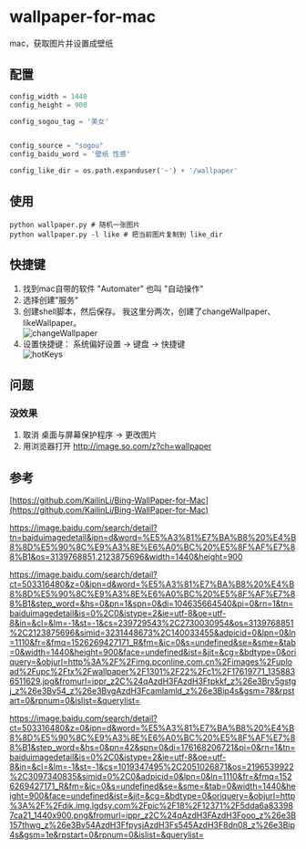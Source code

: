 # wallpaper-for-mac
mac，获取图片并设置成壁纸

## 配置
```Python
config_width = 1440
config_height = 900

config_sogou_tag = '美女'


config_source = "sogou"
config_baidu_word = '壁纸 性感'

config_like_dir = os.path.expanduser('~') + '/wallpaper'
```

## 使用
```
python wallpaper.py # 随机一张图片
python wallpaper.py -l like # 把当前图片复制到 like_dir
```

## 快捷键
1. 找到mac自带的软件 "Automater" 也叫 "自动操作"  
2. 选择创建"服务"  
3. 创建shell脚本，然后保存。 我这里分两次，创建了changeWallpaper、likeWallpaper。    
![changeWallpaper](https://github.com/lepoch/wallpaper-for-mac/raw/master/img/1.png)
4. 设置快捷键： 系统偏好设置 -> 键盘 -> 快捷键   
![hotKeys](https://github.com/lepoch/wallpaper-for-mac/raw/master/img/2.png)


## 问题
### 没效果
1. 取消 桌面与屏幕保护程序 -> 更改图片
2. 用浏览器打开 http://image.so.com/z?ch=wallpaper


## 参考
[https://github.com/KailinLi/Bing-WallPaper-for-Mac](https://github.com/KailinLi/Bing-WallPaper-for-Mac)



https://image.baidu.com/search/detail?tn=baiduimagedetail&ipn=d&word=%E5%A3%81%E7%BA%B8%20%E4%B8%8D%E5%90%8C%E9%A3%8E%E6%A0%BC%20%E5%8F%AF%E7%88%B1&os=3139768851,2123875696&width=1440&height=900

https://image.baidu.com/search/detail?ct=503316480&z=0&ipn=d&word=%E5%A3%81%E7%BA%B8%20%E4%B8%8D%E5%90%8C%E9%A3%8E%E6%A0%BC%20%E5%8F%AF%E7%88%B1&step_word=&hs=0&pn=1&spn=0&di=104635664540&pi=0&rn=1&tn=baiduimagedetail&is=0%2C0&istype=2&ie=utf-8&oe=utf-8&in=&cl=&lm=-1&st=-1&cs=239729543%2C2730030954&os=3139768851%2C2123875696&simid=3231448673%2C140033455&adpicid=0&lpn=0&ln=1110&fr=&fmq=1526269427171_R&fm=&ic=0&s=undefined&se=&sme=&tab=0&width=1440&height=900&face=undefined&ist=&jit=&cg=&bdtype=0&oriquery=&objurl=http%3A%2F%2Fimg.pconline.com.cn%2Fimages%2Fupload%2Fupc%2Ftx%2Fwallpaper%2F1301%2F22%2Fc1%2F17619771_1358836511629.jpg&fromurl=ippr_z2C%24qAzdH3FAzdH3Ftpkkf_z%26e3Brv5gstgj_z%26e3Bv54_z%26e3BvgAzdH3Fcamlamld_z%26e3Bip4s&gsm=78&rpstart=0&rpnum=0&islist=&querylist=

https://image.baidu.com/search/detail?ct=503316480&z=0&ipn=d&word=%E5%A3%81%E7%BA%B8%20%E4%B8%8D%E5%90%8C%E9%A3%8E%E6%A0%BC%20%E5%8F%AF%E7%88%B1&step_word=&hs=0&pn=42&spn=0&di=176168206721&pi=0&rn=1&tn=baiduimagedetail&is=0%2C0&istype=2&ie=utf-8&oe=utf-8&in=&cl=&lm=-1&st=-1&cs=1019347495%2C2051026871&os=2196539922%2C3097340835&simid=0%2C0&adpicid=0&lpn=0&ln=1110&fr=&fmq=1526269427171_R&fm=&ic=0&s=undefined&se=&sme=&tab=0&width=1440&height=900&face=undefined&ist=&jit=&cg=&bdtype=0&oriquery=&objurl=http%3A%2F%2Fdik.img.lgdsy.com%2Fpic%2F18%2F12371%2F5dda6a833987ca21_1440x900.png&fromurl=ippr_z2C%24qAzdH3FAzdH3Fooo_z%26e3B157thwg_z%26e3Bv54AzdH3FfpysjAzdH3Fs545AzdH3F8dn08_z%26e3Bip4s&gsm=1e&rpstart=0&rpnum=0&islist=&querylist=